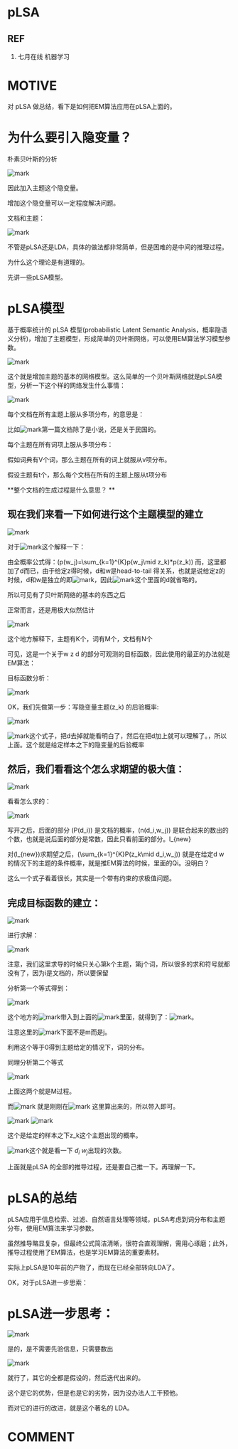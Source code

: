 # pLSA


## REF

1. 七月在线 机器学习


# MOTIVE

对 pLSA 做总结，看下是如何把EM算法应用在pLSA上面的。


# 为什么要引入隐变量？


朴素贝叶斯的分析


![mark](http://pacdb2bfr.bkt.clouddn.com/blog/image/180728/7H202mH9K6.png?imageslim)

因此加入主题这个隐变量。

增加这个隐变量可以一定程度解决问题。

文档和主题：

![mark](http://pacdb2bfr.bkt.clouddn.com/blog/image/180728/514Cd066k6.png?imageslim)

不管是pLSA还是LDA，具体的做法都非常简单，但是困难的是中间的推理过程。

为什么这个理论是有道理的。

先讲一些pLSA模型。


# pLSA模型


基于概率统计的 pLSA 模型(probabilistic Latent Semantic Analysis，概率隐语义分析)，增加了主题模型，形成简单的贝叶斯网络，可以使用EM算法学习模型参数。

![mark](http://pacdb2bfr.bkt.clouddn.com/blog/image/180728/83bf1CGmJf.png?imageslim)

这个就是增加主题的基本的网络模型。这么简单的一个贝叶斯网络就是pLSA模型，分析一下这个样的网络发生什么事情：

![mark](http://pacdb2bfr.bkt.clouddn.com/blog/image/180728/IAgGGG3eKl.png?imageslim)

每个文档在所有主题上服从多项分布，的意思是：

比如![mark](http://pacdb2bfr.bkt.clouddn.com/blog/image/180728/3h5B9H2mha.png?imageslim)第一篇文档除了是小说，还是关于民国的。

每个主题在所有词项上服从多项分布：

假如词典有V个词，那么主题在所有的词上就服从v项分布。

假设主题有t个，那么每个文档在所有的主题上服从t项分布

**整个文档的生成过程是什么意思？ **




## 现在我们来看一下如何进行这个主题模型的建立




![mark](http://pacdb2bfr.bkt.clouddn.com/blog/image/180728/fL7KjCmlKF.png?imageslim)

对于![mark](http://pacdb2bfr.bkt.clouddn.com/blog/image/180728/be1Em9FKGb.png?imageslim)这个解释一下：

由全概率公式得：\(p(w_j)=\sum_{k=1}^{K}p(w_j\mid z_k)*p(z_k)\) 而，这里都加了d而已，由于给定z得时候，d和w是head-to-tail 得关系，也就是说给定z的时候，d和w是独立的即![mark](http://pacdb2bfr.bkt.clouddn.com/blog/image/180728/macJe7IHKE.png?imageslim)，因此![mark](http://pacdb2bfr.bkt.clouddn.com/blog/image/180728/5Kc018KG5g.png?imageslim)这个里面的d就省略的。



所以可见有了贝叶斯网络的基本的东西之后

正常而言，还是用极大似然估计

![mark](http://pacdb2bfr.bkt.clouddn.com/blog/image/180728/94macfFgC6.png?imageslim)

这个地方解释下，主题有K个，词有M个，文档有N个

可见，这是一个关于w z d 的部分可观测的目标函数，因此使用的最正的办法就是EM算法：

目标函数分析：


![mark](http://pacdb2bfr.bkt.clouddn.com/blog/image/180728/b49Cb50KEa.png?imageslim)

OK，我们先做第一步：写隐变量主题\(z_k\) 的后验概率:


![mark](http://pacdb2bfr.bkt.clouddn.com/blog/image/180728/9fi6l32ha6.png?imageslim)


![mark](http://pacdb2bfr.bkt.clouddn.com/blog/image/180728/9AibdfJd68.png?imageslim)这个式子，把d去掉就能看明白了，然后在把d加上就可以理解了。，所以上面。这个就是给定样本之下的隐变量的后验概率





## 然后，我们看看这个怎么求期望的极大值：




![mark](http://pacdb2bfr.bkt.clouddn.com/blog/image/180728/56BBE37mBA.png?imageslim)

看看怎么求的：


![mark](http://pacdb2bfr.bkt.clouddn.com/blog/image/180728/L19keeLgFa.png?imageslim)

写开之后，后面的部分 \(P(d_i)\) 是文档的概率，\(n(d_i,w_j)\) 是联合起来的数出的个数，也就是说后面的部分是常数，因此只看前面的部分。l_{new}

对\(l_{new}\)求期望之后，\(\sum_{k=1}^{K}P(z_k\mid d_i,w_j)\) 就是在给定d w 的情况下的主题的条件概率，就是推EM算法的时候，里面的Qi。没明白？

这么一个式子看着很长，其实是一个带有约束的求极值问题。


## 完成目标函数的建立：


![mark](http://pacdb2bfr.bkt.clouddn.com/blog/image/180728/hCFKb89ld3.png?imageslim)

进行求解：


![mark](http://pacdb2bfr.bkt.clouddn.com/blog/image/180728/ikGjLGAI0i.png?imageslim)

注意，我们这里求导的时候只关心第k个主题，第j个词，所以很多的求和符号就都没有了，因为i是文档的，所以要保留

分析第一个等式得到：


![mark](http://pacdb2bfr.bkt.clouddn.com/blog/image/180728/CB2kH0lJlA.png?imageslim)

这个地方的![mark](http://pacdb2bfr.bkt.clouddn.com/blog/image/180728/dl3kAFel7j.png?imageslim)带入到上面的![mark](http://pacdb2bfr.bkt.clouddn.com/blog/image/180728/jb3m7DL02H.png?imageslim)里面，就得到了：![mark](http://pacdb2bfr.bkt.clouddn.com/blog/image/180728/I3mH6a8K8F.png?imageslim)。

注意这里的![mark](http://pacdb2bfr.bkt.clouddn.com/blog/image/180728/35DJh1cL3G.png?imageslim)下面不是m而是j。

利用这个等于0得到主题给定的情况下，词的分布。

同理分析第二个等式


![mark](http://pacdb2bfr.bkt.clouddn.com/blog/image/180728/kAE0j5i0j9.png?imageslim)

上面这两个就是M过程。

而![mark](http://pacdb2bfr.bkt.clouddn.com/blog/image/180728/g4mKHag40l.png?imageslim)
就是刚刚在![mark](http://pacdb2bfr.bkt.clouddn.com/blog/image/180728/1HI7dm9L00.png?imageslim)
这里算出来的，所以带入即可。

![mark](http://pacdb2bfr.bkt.clouddn.com/blog/image/180728/d8Iii37JDa.png?imageslim)
![mark](http://pacdb2bfr.bkt.clouddn.com/blog/image/180728/BmCLmCJajI.png?imageslim)

这个是给定的样本之下z_k这个主题出现的概率。


![mark](http://pacdb2bfr.bkt.clouddn.com/blog/image/180728/CC40a5ge7g.png?imageslim)这个就是看一下 $d_i$ $w_j$出现的次数。




上面就是pLSA 的全部的推导过程，还是要自己推一下。再理解一下。




# pLSA的总结


pLSA应用于信息检索、过滤、自然语言处理等领域，pLSA考虑到词分布和主题分布，使用EM算法来学习参数。

虽然推导略显复杂，但最终公式简洁清晰，很符合直观理解，需用心琢磨；此外，推导过程使用了EM算法，也是学习EM算法的重要素材。

实际上pLSA是10年前的产物了，而现在已经全部转向LDA了。



OK，对于pLSA进一步思索：


# pLSA进一步思考：

![mark](http://pacdb2bfr.bkt.clouddn.com/blog/image/180728/4LiHcc2E4i.png?imageslim)

是的，是不需要先验信息，只需要数出

![mark](http://pacdb2bfr.bkt.clouddn.com/blog/image/180728/i7e392ejEH.png?imageslim)

就行了，其它的全都是假设的，然后迭代出来的。

这个是它的优势，但是也是它的劣势，因为没办法人工干预他。

而对它的进行的改进，就是这个著名的 LDA。


# COMMENT
